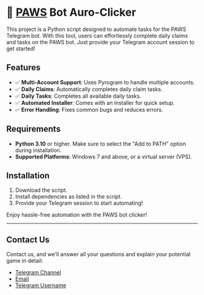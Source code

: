 # 🤖 <a href="https://t.me/PAWSOG_bot">PAWS</a> Bot Auro-Clicker

This project is a Python script designed to automate tasks for the PAWS Telegram bot. With this tool, users can effortlessly complete daily claims and tasks on the PAWS bot. Just provide your Telegram account session to get started!

## Features
- ✅ **Multi-Account Support**: Uses Pyrogram to handle multiple accounts.
- ✅ **Daily Claims**: Automatically completes daily claim tasks.
- ✅ **Daily Tasks**: Completes all available daily tasks.
- ✅ **Automated Installer**: Comes with an installer for quick setup.
- ✅ **Error Handling**: Fixes common bugs and reduces errors.

## Requirements
- **Python 3.10** or higher. Make sure to select the "Add to PATH" option during installation.
- **Supported Platforms**: Windows 7 and above, or a virtual server (VPS).

## Installation
1. Download the script.
2. Install dependencies as listed in the script.
3. Provide your Telegram session to start automating!

Enjoy hassle-free automation with the PAWS bot clicker!

---

## Contact Us

Contact us, and we'll answer all your questions and explain your potential game in detail:

- <a href="https://t.me/osClub" target="_blank">Telegram Channel</a>
- [Email](mailto:xialop@outlook.com)
- <a href="https://t.me/LampStack" target="_blank">Telegram Username</a>
